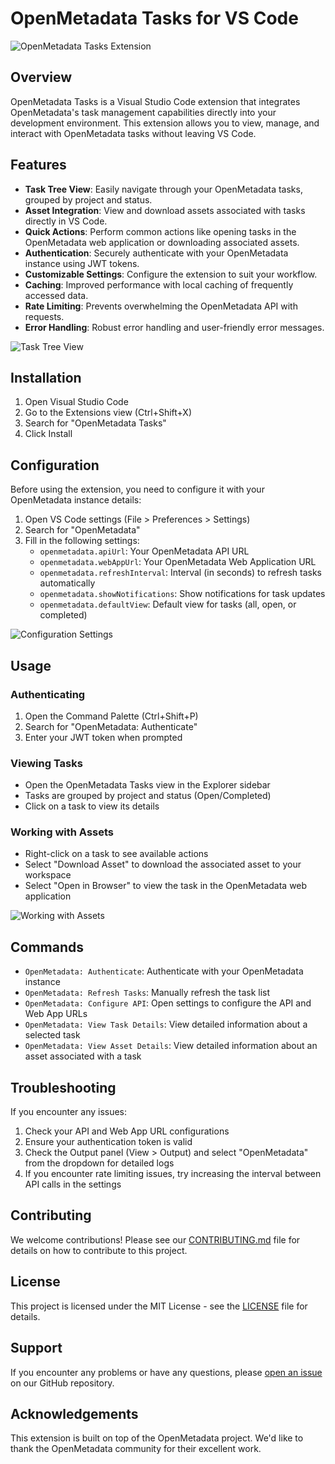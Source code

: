 # OpenMetadata Tasks for VS Code

![OpenMetadata Tasks Extension](images/extension-banner.png)

## Overview

OpenMetadata Tasks is a Visual Studio Code extension that integrates OpenMetadata's task management capabilities directly into your development environment. This extension allows you to view, manage, and interact with OpenMetadata tasks without leaving VS Code.

## Features

- **Task Tree View**: Easily navigate through your OpenMetadata tasks, grouped by project and status.
- **Asset Integration**: View and download assets associated with tasks directly in VS Code.
- **Quick Actions**: Perform common actions like opening tasks in the OpenMetadata web application or downloading associated assets.
- **Authentication**: Securely authenticate with your OpenMetadata instance using JWT tokens.
- **Customizable Settings**: Configure the extension to suit your workflow.
- **Caching**: Improved performance with local caching of frequently accessed data.
- **Rate Limiting**: Prevents overwhelming the OpenMetadata API with requests.
- **Error Handling**: Robust error handling and user-friendly error messages.

![Task Tree View](images/task-tree-view.gif)

## Installation

1. Open Visual Studio Code
2. Go to the Extensions view (Ctrl+Shift+X)
3. Search for "OpenMetadata Tasks"
4. Click Install

## Configuration

Before using the extension, you need to configure it with your OpenMetadata instance details:

1. Open VS Code settings (File > Preferences > Settings)
2. Search for "OpenMetadata"
3. Fill in the following settings:
   - `openmetadata.apiUrl`: Your OpenMetadata API URL
   - `openmetadata.webAppUrl`: Your OpenMetadata Web Application URL
   - `openmetadata.refreshInterval`: Interval (in seconds) to refresh tasks automatically
   - `openmetadata.showNotifications`: Show notifications for task updates
   - `openmetadata.defaultView`: Default view for tasks (all, open, or completed)

![Configuration Settings](images/configuration-settings.png)

## Usage

### Authenticating

1. Open the Command Palette (Ctrl+Shift+P)
2. Search for "OpenMetadata: Authenticate"
3. Enter your JWT token when prompted

### Viewing Tasks

- Open the OpenMetadata Tasks view in the Explorer sidebar
- Tasks are grouped by project and status (Open/Completed)
- Click on a task to view its details

### Working with Assets

- Right-click on a task to see available actions
- Select "Download Asset" to download the associated asset to your workspace
- Select "Open in Browser" to view the task in the OpenMetadata web application

![Working with Assets](images/asset-actions.gif)

## Commands

- `OpenMetadata: Authenticate`: Authenticate with your OpenMetadata instance
- `OpenMetadata: Refresh Tasks`: Manually refresh the task list
- `OpenMetadata: Configure API`: Open settings to configure the API and Web App URLs
- `OpenMetadata: View Task Details`: View detailed information about a selected task
- `OpenMetadata: View Asset Details`: View detailed information about an asset associated with a task

## Troubleshooting

If you encounter any issues:

1. Check your API and Web App URL configurations
2. Ensure your authentication token is valid
3. Check the Output panel (View > Output) and select "OpenMetadata" from the dropdown for detailed logs
4. If you encounter rate limiting issues, try increasing the interval between API calls in the settings

## Contributing

We welcome contributions! Please see our [CONTRIBUTING.md](CONTRIBUTING.md) file for details on how to contribute to this project.

## License

This project is licensed under the MIT License - see the [LICENSE](LICENSE) file for details.

## Support

If you encounter any problems or have any questions, please [open an issue](https://github.com/YourUsername/openmetadata-vscode-extension/issues) on our GitHub repository.

## Acknowledgements

This extension is built on top of the OpenMetadata project. We'd like to thank the OpenMetadata community for their excellent work.
